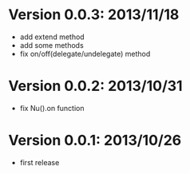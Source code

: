 Version 0.0.3: 2013/11/18
=========================
* add extend method
* add some methods
* fix on/off(delegate/undelegate) method

Version 0.0.2: 2013/10/31
=========================
* fix Nu().on function

Version 0.0.1: 2013/10/26
=========================
* first release
